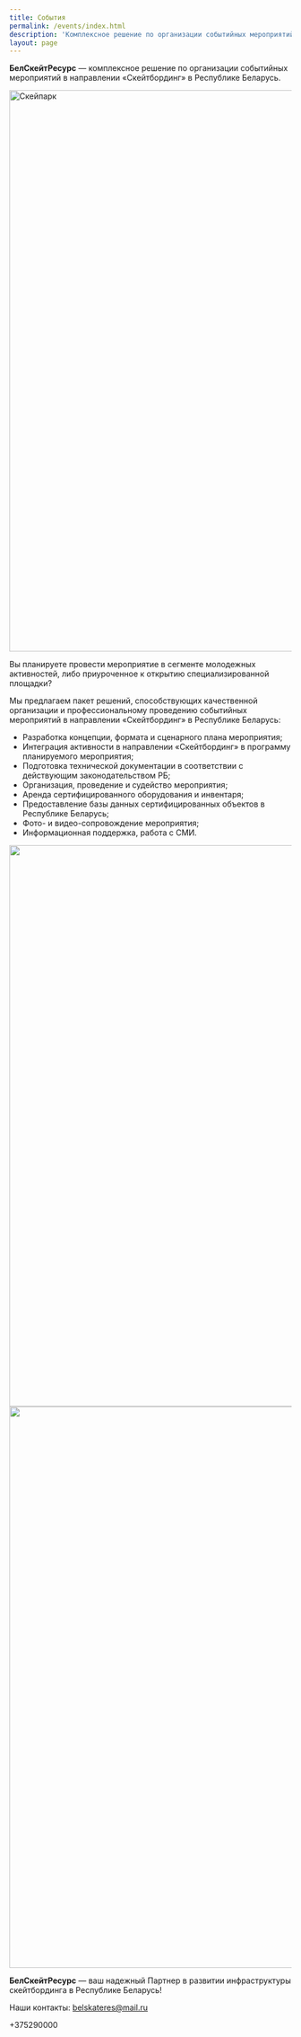 ```yaml
---
title: События
permalink: /events/index.html
description: 'Комплексное решение по организации событийных мероприятий в направлении «Скейтбординг» в Республике Беларусь.'
layout: page
---
```


**БелСкейтРесурс** — комплексное решение по организации событийных мероприятий в направлении «Скейтбординг» в Республике Беларусь.

<img src="/assets/images/belskate/events1.jpg" alt="Скейпарк" width="1000">

Вы планируете провести мероприятие в сегменте молодежных активностей, либо приуроченное к открытию специализированной площадки?

Мы предлагаем пакет решений, способствующих качественной организации и профессиональному проведению  событийных мероприятий в направлении «Скейтбординг» в Республике Беларусь:

* Разработка концепции, формата и сценарного плана мероприятия;
* Интеграция активности в направлении «Скейтбординг» в программу планируемого мероприятия;
* Подготовка технической документации в соответствии с действующим законодательством РБ;
* Организация, проведение и судейство мероприятия;
* Аренда сертифицированного оборудования и инвентаря;
* Предоставление базы данных сертифицированных объектов в Республике Беларусь;
* Фото- и видео-сопровождение мероприятия;
* Информационная поддержка, работа с СМИ.

<img src="/assets/images/belskate/events2.jpg" alt="" width="1000">

<img src="/assets/images/belskate/events3.jpg" alt="" width="1000">

**БелСкейтРесурс** — ваш надежный Партнер в развитии инфраструктуры скейтбординга в Республике Беларусь!

Наши контакты: belskateres@mail.ru

+375290000
